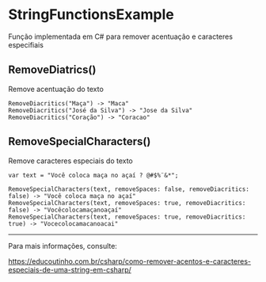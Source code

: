 # StringFunctionsExample
Função implementada em C# para remover acentuação e caracteres especifiais


## RemoveDiatrics()
Remove acentuação do texto

```
RemoveDiacritics("Maça") -> "Maca"
RemoveDiacritics("José da Silva") -> "Jose da Silva"  
RemoveDiacritics("Coração") -> "Coracao"  
```

## RemoveSpecialCharacters()
Remove caracteres especiais do texto

```
var text = "Você coloca maça no açaí ? @#$%¨&*";

RemoveSpecialCharacters(text, removeSpaces: false, removeDiacritics: false) -> "Você coloca maça no açaí"
RemoveSpecialCharacters(text, removeSpaces: true, removeDiacritics: false) -> "Vocêcolocamaçanoaçaí"
RemoveSpecialCharacters(text, removeSpaces: true, removeDiacritics: true) -> "Vocecolocamacanoacai"
```

---

Para mais informações, consulte:

https://educoutinho.com.br/csharp/como-remover-acentos-e-caracteres-especiais-de-uma-string-em-csharp/
